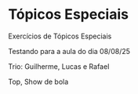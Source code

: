 # Tópicos Especiais
Exercícios de Tópicos Especiais

Testando para a aula do dia 08/08/25

Trio: Guilherme, Lucas e Rafael

Top, Show de bola

